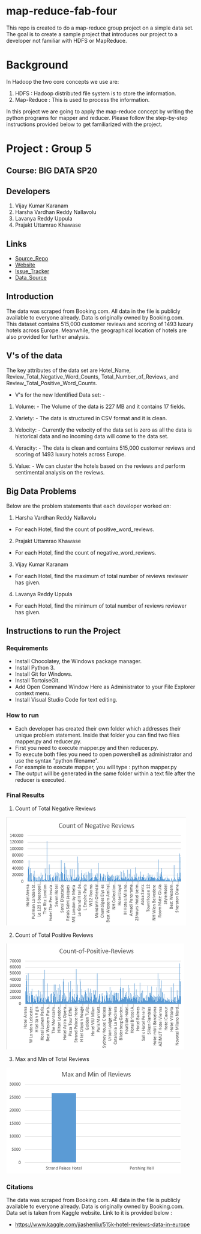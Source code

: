 # map-reduce-fab-four
This repo is created to do a map-reduce group project on a simple data set. The goal is to create a  sample project that introduces our project to a developer not familiar with HDFS or MapReduce.

# Background
In Hadoop the two core concepts we use are: 
1. HDFS : Hadoop distributed file system is to store the information.
2. Map-Reduce : This is used to process the information.

In this project we are going to apply the map-reduce concept by writing the python programs for mapper and reducer. Please follow the step-by-step instructions provided below to get familiarized with the project.

# Project : Group 5
## Course: BIG DATA SP20
## Developers
1. Vijay Kumar Karanam
2. Harsha Vardhan Reddy Nallavolu
3. Lavanya Reddy Uppula
4. Prajakt Uttamrao Khawase

## Links
- [Source_Repo](https://github.com/KaranamVijayKumar/map-reduce-fab-four)
- [Website](https://karanamvijaykumar.github.io/map-reduce-fab-four/)
- [Issue_Tracker](https://github.com/KaranamVijayKumar/map-reduce-fab-four/issues)
- [Data_Source](https://www.kaggle.com/jiashenliu/515k-hotel-reviews-data-in-europe)

## Introduction
The data was scraped from Booking.com. All data in the file is publicly available to everyone already. Data is originally owned by Booking.com. This dataset contains 515,000 customer reviews and scoring of 1493 luxury hotels across Europe. Meanwhile, the geographical location of hotels are also provided for further analysis.

## V's of the data

The key attributes of the data set are Hotel_Name, Review_Total_Negative_Word_Counts, Total_Number_of_Reviews, and Review_Total_Positive_Word_Counts.

- V's for the new Identified Data set: -

1. Volume: - The Volume of the data is 227 MB and it contains 17 fields.

2. Variety: - The data is structured in CSV format and it is clean.

3. Velocity: - Currently the velocity of the data set is zero as all the data is historical data and no incoming data will come to the data set.

4. Veracity: - The data is clean and contains 515,000 customer reviews and scoring of 1493 luxury hotels across Europe.

5. Value: - We can cluster the hotels based on the reviews and perform sentimental analysis on the reviews.

## Big Data Problems

Below are the problem statements that each developer worked on: 

1. Harsha Vardhan Reddy Nallavolu
 - For each Hotel, find the count of positive_word_reviews.
2. Prajakt Uttamrao Khawase
 - For each Hotel, find the count of negative_word_reviews.
3. Vijay Kumar Karanam 
 - For each Hotel, find the maximum of total number of reviews reviewer has given.
4. Lavanya Reddy Uppula
 - For each Hotel, find the minimum of total number of reviews reviewer has given.

## Instructions to run the Project
### Requirements
- Install Chocolatey, the Windows package manager.
- Install Python 3.
- Install Git for Windows.
- Install TortoiseGit.
- Add Open Command Window Here as Administrator to your File Explorer context menu.
- Install Visual Studio Code for text editing.

### How to run

- Each developer has created their own folder which addresses their unique problem statement. Inside that folder you can find two files mapper.py and reducer.py.
- First you need to execute mapper.py and then reducer.py.
- To execute both files you need to open powershell as administrator and use the syntax "python filename".
- For example to execute mapper, you will type : python mapper.py
- The output will be generated in the same folder within a text file after the reducer is executed.

### Final Results

1. Count of Total Negative Reviews

![count-of-negative-reviews](./images-results/Count-of-Negative-reviews.PNG)

2. Count of Total Positive Reviews

![count-of-positive-reviews](./images-results/Count-of-Positive-reviews.PNG)

3. Max and Min of Total Reviews

![Max-Min-of-Total-Reviews](./images-results/Max-Min-Reviews.PNG)

### Citations

The data was scraped from Booking.com. All data in the file is publicly available to everyone already. Data is originally owned by Booking.com. Data set is taken from Kaggle website. Link to it is provided below :

- <https://www.kaggle.com/jiashenliu/515k-hotel-reviews-data-in-europe>


 